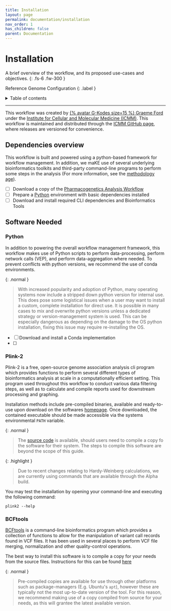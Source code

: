 ```yaml
---
title: Installation
layout: page
permalink: documentation/installation
nav_order: 1
has_children: false
parent: Documentation
---
```


# Installation

A brief overview of the workflow, and its proposed use-cases and objectives.
{: .fs-6 .fw-300 }

Reference Genome Configuration
{: .label }



<details markdown="block">
  <summary>
    Table of contents
  </summary>
  {: .text-delta }
1. TOC
{:toc}
</details>

---

This workflow was created by <a href="https://github.com/G-kodes" target="_blank">{% avatar G-Kodes size=15 %} Graeme Ford</a> under the [Institute for Cellular and Molecular Medicine (ICMM)](https://www.up.ac.za/institute-for-cellular-and-molecular-medicine). This workflow is maintained and distributed through the [ICMM GitHub page](https://github.com/Tuks-ICMM), where releases are versioned for convenience.



## Dependencies overview

This workflow is built and powered using a python-based framework for workflow management. In addition, we maKE use of several underlying bioinformatics toolkits and third-party command-line programs to perform some steps in the analysis (For more information, see the [methodology age](/workflow/methodology)).

- [ ] Download a copy of the [Pharmacogenetics Analysis Workflow](https://github.com/Tuks-ICMM/Pharmacogenetic-Analysis-Pipeline)
- [ ] Prepare a [Python](https://github.com/Tuks-ICMM/Pharmacogenetic-Analysis-Pipeline) environment with basic dependencies installed
- [ ] Download and install required CLI dependencies and Bioinformatics Tools

## Software Needed

### Python

In addition to powering the overall workflow management framework, this workflow makes use of Python scripts to perform data-processing, perform network calls (VEP), and perform data-aggregation where needed. To prevent conflicts with python versions, we recommend the use of conda environments.

{: .normal }
> With increased popularity and adoption of Python, many operating systems now include a stripped down python version for internal use. This does pose some logistical issues when a user may want to install a custom, complete installation for direct use. It is possible in many cases to mix and overwrite python versions unless a dedicated strategy or version-management system is used. This can be especially dangerous as depending on the damage to the OS python installation, fixing this issue may require re-installing the OS.

- [ ] Download and install a Conda implementation
- [ ] 

### Plink-2

Plink-2 is a free, open-source genome association analysis cli program which provides functions to perform several different types of bioinformatics analysis at scale in a computationally efficient setting. This program used throughout this workflow to conduct various data filtering steps, as well as to calculate and compile reports used for downstream processing and graphing.

Installation methods include pre-compiled binaries, available and ready-to-use upon download on the softwares [homepage](https://www.cog-genomics.org/plink/2.0/). Once downloaded, the contained executable should be made accessible via the systems environmental `PATH` variable.

{: .normal }
> The [source code](https://github.com/chrchang/plink-ng/tree/master/2.0/) is available, should users need to compile a copy fo the software for their system. The steps to compile this software are beyond the scope of this guide.

{: .highlight }
> Due to recent changes relating to Hardy-Weinberg calculations, we are currently using commands that are available through the Alpha build.

You may test the installation by opening your command-line and executing the following command:

```
plink2 --help
```




### BCFtools

[BCFtools](https://samtools.github.io/bcftools/bcftools.html) is a command-line bioinformatics program which provides a collection of functions to allow for the manipulation of variant call records found in VCF files. It has been used in several places to perform VCF file merging, normalization and other quality-control operations.

The best way to install this software is to compile a copy for your needs from the source files. Instructions for this can be found [here](https://samtools.github.io/bcftools/howtos/install.html)

{: .normal }
> Pre-compiled copies are available for use through other platforms such as package-managers (E.g. Ubuntu's `apt`), however these are typically not the most up-to-date version of the tool. For this reason, we recommend making use of a copy compiled from source for your needs, as this will grantee the latest available version.
